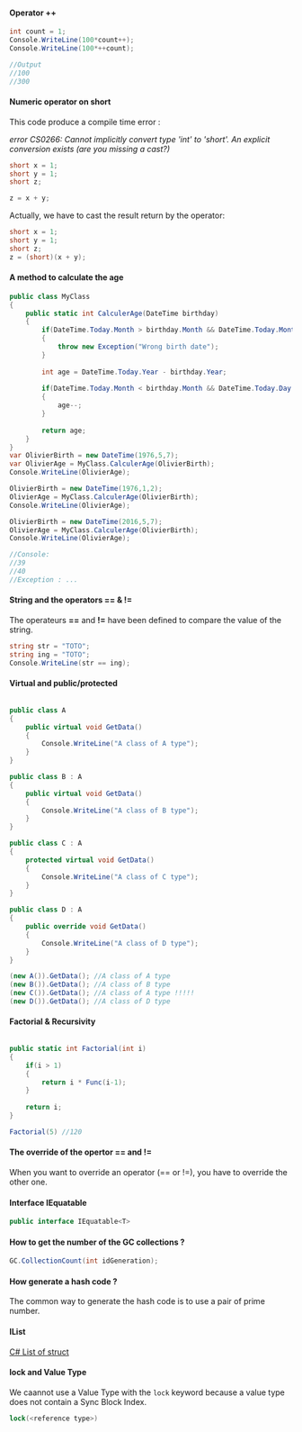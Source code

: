 #### Operator ++

```cs
int count = 1;
Console.WriteLine(100*count++);
Console.WriteLine(100*++count);

//Output
//100
//300
```

#### Numeric operator on short

This code produce a compile time error : 

_error CS0266: Cannot implicitly convert type 'int' to 'short'. An explicit conversion exists (are you missing a cast?)_

```cs
short x = 1;
short y = 1;
short z;

z = x + y;
```

Actually, we have to cast the result return by the operator:

```cs
short x = 1;
short y = 1;
short z;
z = (short)(x + y);
```

#### A method to calculate the age


```cs
public class MyClass
{
    public static int CalculerAge(DateTime birthday)
    {
        if(DateTime.Today.Month > birthday.Month && DateTime.Today.Month > birthday.Month && DateTime.Today.Day < birthday.Day)
        {
            throw new Exception("Wrong birth date");
        }
        
        int age = DateTime.Today.Year - birthday.Year;
        
        if(DateTime.Today.Month < birthday.Month && DateTime.Today.Day < birthday.Day)
        {
            age--;
        }
        
        return age;
    }
}
var OlivierBirth = new DateTime(1976,5,7);
var OlivierAge = MyClass.CalculerAge(OlivierBirth);
Console.WriteLine(OlivierAge);

OlivierBirth = new DateTime(1976,1,2);
OlivierAge = MyClass.CalculerAge(OlivierBirth);
Console.WriteLine(OlivierAge);

OlivierBirth = new DateTime(2016,5,7);
OlivierAge = MyClass.CalculerAge(OlivierBirth);
Console.WriteLine(OlivierAge);

//Console:
//39
//40
//Exception : ...

```


#### String and the operators == & !=

The operateurs __==__ and __!=__ have been defined to compare the value of the string.

```cs
string str = "TOTO";
string ing = "TOTO";
Console.WriteLine(str == ing);
```


#### Virtual and public/protected

```cs

public class A
{
    public virtual void GetData()
    {
        Console.WriteLine("A class of A type");
    }
}

public class B : A
{
    public virtual void GetData()
    {
        Console.WriteLine("A class of B type");
    }
}

public class C : A
{
    protected virtual void GetData()
    {
        Console.WriteLine("A class of C type");
    }
}

public class D : A
{
    public override void GetData()
    {
        Console.WriteLine("A class of D type");
    }
}

(new A()).GetData(); //A class of A type
(new B()).GetData(); //A class of B type
(new C()).GetData(); //A class of A type !!!!!
(new D()).GetData(); //A class of D type
```


#### Factorial & Recursivity

```cs

public static int Factorial(int i)
{
    if(i > 1)
    {
        return i * Func(i-1);
    }
    
    return i;
}

Factorial(5) //120

```

#### The override of the opertor == and !=

When you want to override an operator (== or !=), you have to override the other one.

#### Interface IEquatable

```cs
public interface IEquatable<T>
```

#### How to get the number of the GC collections ?

```cs
GC.CollectionCount(int idGeneration);
```

#### How generate a hash code ?

The common way to generate the hash code is to use a pair of prime number.

#### IList<struct>

[C# List of struct](https://generally.wordpress.com/2007/06/21/c-list-of-struct/)


#### lock and Value Type

We caannot use a Value Type with the ```lock``` keyword because a value type does not contain a Sync Block Index.

```cs 
lock(<reference type>)
```



